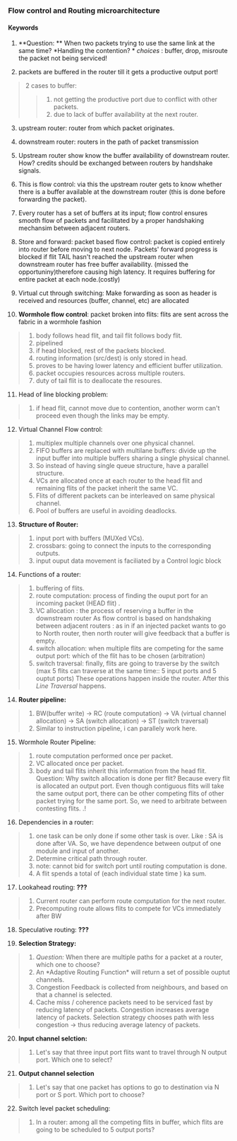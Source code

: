 ### Flow control and Routing microarchitecture ###

#### Keywords ####

1. **Question: ** When two packets trying to use the same link at the same time? *Handling the contention? * 
*choices* : buffer, drop, misroute the packet not being serviced!  

2. packets are buffered in the router till it gets a productive output port! 
> 2 cases to buffer: 
>>1. not getting the productive port due to conflict with other packets.
>>2.  due to lack of buffer availability at the next router. 

3. upstream router: router from which packet originates.

4. downstream router: routers in the path of packet transmission

5. Upstream router show know the buffer availability of downstream router. How? credits should be exchanged between routers by handshake signals. 

6. This is flow control: via this the upstream router gets to know whether there is a buffer available at the downstream router (this is done before forwarding the packet).

7. Every router has a set of buffers at its input; flow control ensures smooth flow of packets and facilitated by a proper handshaking mechansim between adjacent routers. 

8. Store and forward: packet based flow control: packet is copied entirely into router before moving to next node. Packets' forward progress is blocked if flit TAIL hasn't reached the upstream router when downstream router has free buffer availability. (missed the opportuniny)therefore causing high latency. It requires buffering for entire packet at each node.(costly) 

9. Virtual cut through switching: Make forwarding as soon as header is received and resources (buffer, channel, etc) are allocated

10. **Wormhole flow control**: packet broken into flits: flits are sent across the fabric in a wormhole fashion  
>1. body follows head flit, and tail flit follows body flit. 
>2. pipelined
>3. if head blocked, rest of the packets blocked. 
>4. routing information (src/dest) is only stored in head. 
>5. proves to be having lower latency and efficient buffer utilization. 
>6. packet occupies resources across multiple routers. 
>7. duty of tail flit is to deallocate the resoures. 

11. Head of line blocking problem: 
>1. if head flit, cannot move due to contention, another worm can't proceed even though the links may be empty. 

12. Virtual Channel Flow control: 
>1. multiplex multiple channels over one physical channel. 
>2. FIFO buffers are replaced with multilane buffers: divide up the input buffer into multiple buffers sharing a single physical channel. 
>3. So instead of having single queue structure, have a parallel structure. 
>4. VCs are allocated once at each router to the head flit and remaining flits of the packet inherit the same VC. 
>5. Flits of different packets can be interleaved on same physical channel. 
>6. Pool of buffers are useful in avoiding deadlocks. 

13. **Structure of Router:**
>1. input port with buffers (MUXed VCs).
>2. crossbars: going to connect the inputs to the corresponding outputs.
>3. input ouput data movement is faciliated by a Control logic block

14. Functions of a router: 
>1. buffering of flits. 
>2. route computation: process of finding the ouput port for an incoming packet (HEAD flit) .
>3. VC allocation : the process of reserving a buffer in the downstream router 
As flow control is based on handshaking between adjacent routers : as in if an injected packet wants to go to North router, then north router will give feedback that a buffer is empty. 
>4. switch allocation: when multiple flits are competing for the same output port: which of the flit has to be chosen (arbitration)
>5. switch traversal: finally, flits are going to traverse by the switch (max 5 flits can traverse at the same time:: 5 input ports and 5 ouptut ports)
These operations happen inside the router. After this *Line Traversal* happens. 

14. **Router pipeline:**
>1. BW(buffer write) -> RC (route computation) -> VA (virtual channel allocation) -> SA (switch allocation) -> ST (switch traversal) 
>2. Similar to instruction pipeline, i  can parallely work here. 


15. Wormhole Router Pipeline: 
>1. route computation performed once per packet. 
>2. VC allocated once per packet. 
>3. body and tail flits inherit this information from the head flit. 
Question: Why switch allocation is done per flit? Because every flit is allocated an output port. Even though contiguous flits will take the same output port, there can be other competing flits of other packet trying for the same port. So, we need to arbitrate between contesting flits. .! 

16. Dependencies in a router: 
>1. one task can be only done if some other task is over. Like : SA is done after VA. So, we have dependence between output of one module and input of another. 
>2. Determine critical path through router. 
>3. note: cannot bid for switch port until routing computation is done. 
>4. A flit spends a total of (each individual state time ) ka sum.

17. Lookahead routing: **???** 
>1. Current router can perform route computation for the next router. 
>2. Precomputing route allows flits to compete for VCs immediately after BW

18. Speculative routing: **???**

19. **Selection Strategy:**
>1. *Question:* When there are multiple paths for a packet at a router, which one to choose? 
>2. An \*Adaptive Routing Function\* will return a set of possible ouptut channels.
>3. Congestion Feedback is collected from neighbours, and based on that a channel is selected. 
>4. Cache miss / coherence packets need to be serviced fast by reducing latency of packets. Congestion increases average latency of packets. Selection strategy chooses path with less congestion -> thus reducing average latency of packets. 

20. **Input channel selction:**
>1. Let's say that three input port flits want to travel through N output port. Which one to select? 

21. **Output channel selection**
>1. Let's say that one packet has options to go to destination via N port or S port. Which port to choose? 

22. Switch level packet scheduling: 
>1. In a router: among all the competing flits in buffer, which flits are going to be scheduled to 5 output ports? 



 


